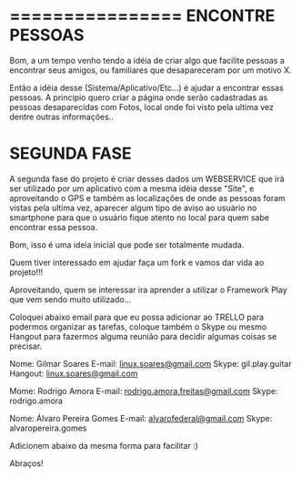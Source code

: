 ================
ENCONTRE PESSOAS
================

Bom, a um tempo venho tendo a idéia de criar algo que facilite pessoas a encontrar seus amigos,
ou familiares que desapareceram por um motivo X.

Então a idéia desse (Sistema/Aplicativo/Etc...) é ajudar a encontrar essas pessoas. 
A principio quero criar a página onde serão cadastradas as pessoas desaparecidas com Fotos,
local onde foi visto pela ultima vez dentre outras informações..

SEGUNDA FASE
============

A segunda fase do projeto é criar desses dados um WEBSERVICE que irá ser utilizado por um aplicativo
com a mesma idéia desse "Site", e aproveitando o GPS e também as localizações de onde as pessoas foram vistas
pela ultima vez, aparecer algum tipo de aviso ao usuário no smartphone para que o usuário fique atento no local
para quem sabe encontrar essa pessoa. 

Bom, isso é uma ideia inicial que pode ser totalmente mudada. 

Quem tiver interessado em ajudar faça um fork e vamos dar vida ao projeto!!! 

Aproveitando, quem se interessar ira aprender a utilizar o Framework Play que vem sendo muito utilizado...

Coloquei abaixo email para que eu possa adicionar ao TRELLO para podermos organizar as tarefas,
coloque também o Skype ou mesmo Hangout para fazermos alguma reunião para decidir algumas coisas se precisar.

Nome: Gilmar Soares
E-mail: linux.soares@gmail.com
Skype: gil.play.guitar
Hangout: linux.soares@gmail.com

Mome: Rodrigo Amora
E-mail: rodrigo.amora.freitas@gmail.com
Skype: rodrigo.amora 

Nome: Álvaro Pereira Gomes
E-mail: alvarofederal@gmail.com
Skype: alvaropereira.gomes

Adicionem abaixo da mesma forma para facilitar :)

Abraços!
